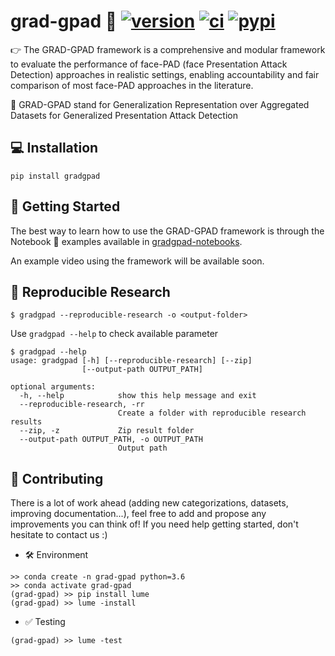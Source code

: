 # grad-gpad 🗿 [![version](https://img.shields.io/github/release/acostapazo/gradgpad/all.svg)](https://github.com/acostapazo/gradgpad/releases) [![ci](https://github.com/acostapazo/gradgpad/workflows/ci/badge.svg)](https://github.com/acostapazo/gradgpad/actions) [![pypi](https://img.shields.io/pypi/dm/gradgpad)](https://pypi.org/project/gradgpad/)


👉 The GRAD-GPAD framework is a comprehensive and modular framework to evaluate the performance of face-PAD (face Presentation Attack Detection) approaches in realistic settings, enabling accountability and fair comparison of most face-PAD approaches in the literature.

🙋 GRAD-GPAD stand for Generalization Representation over Aggregated Datasets for Generalized Presentation Attack Detection


## 💻 Installation

```console
pip install gradgpad
```

## 🚀 Getting Started

The best way to learn how to use the GRAD-GPAD framework is through the Notebook 📔 examples available in [gradgpad-notebooks](https://github.com/acostapazo/gradgpad-notebooks).

An example video using the framework will be available soon.

## 📰 Reproducible Research

```console
$ gradgpad --reproducible-research -o <output-folder> 
```

Use `gradgpad --help` to check available parameter

```
$ gradgpad --help                         
usage: gradgpad [-h] [--reproducible-research] [--zip]
                [--output-path OUTPUT_PATH]

optional arguments:
  -h, --help            show this help message and exit
  --reproducible-research, -rr
                        Create a folder with reproducible research results
  --zip, -z             Zip result folder
  --output-path OUTPUT_PATH, -o OUTPUT_PATH
                        Output path
```

## 🤔 Contributing

There is a lot of work ahead (adding new categorizations, datasets, improving documentation...), feel free to add and propose any improvements you can think of! If you need help getting started, don't hesitate to contact us :)

* 🛠️ Environment

```console
>> conda create -n grad-gpad python=3.6
>> conda activate grad-gpad
(grad-gpad) >> pip install lume
(grad-gpad) >> lume -install
```

* ✅ Testing

```console
(grad-gpad) >> lume -test
```

